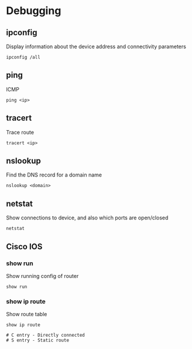 # Debugging

## ipconfig

Display information about the device address and connectivity parameters

```shell
ipconfig /all
```

## ping

ICMP

```shell
ping <ip>
```

## tracert

Trace route

```shell
tracert <ip>
```

## nslookup

Find the DNS record for a domain name

```shell
nslookup <domain>
```

## netstat

Show connections to device, and also which ports are open/closed

```shell
netstat
```

## Cisco IOS

### show run

Show running config of router

```shell
show run
```

### show ip route

Show route table

```shell
show ip route

# C entry - Directly connected
# S entry - Static route
```
